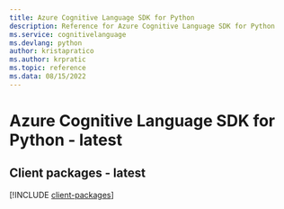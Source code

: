 ```yaml
---
title: Azure Cognitive Language SDK for Python
description: Reference for Azure Cognitive Language SDK for Python
ms.service: cognitivelanguage
ms.devlang: python
author: kristapratico
ms.author: krpratic
ms.topic: reference
ms.data: 08/15/2022
---
```

# Azure Cognitive Language SDK for Python - latest

## Client packages - latest
[!INCLUDE [client-packages](cognitive-language-client-index.md)]